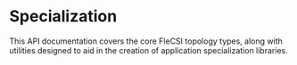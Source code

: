 # Specialization

This API documentation covers the core FleCSI topology types, along with
utilities designed to aid in the creation of application specialization
libraries.

<!-- vim: set tabstop=2 shiftwidth=2 expandtab fo=cqt tw=72 : -->
